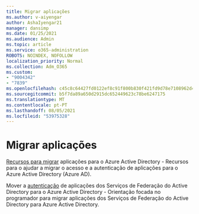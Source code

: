 ```yaml
---
title: Migrar aplicações
ms.author: v-aiyengar
author: AshaIyengar21
manager: dansimp
ms.date: 01/25/2021
ms.audience: Admin
ms.topic: article
ms.service: o365-administration
ROBOTS: NOINDEX, NOFOLLOW
localization_priority: Normal
ms.collection: Adm_O365
ms.custom:
- "9004342"
- "7839"
ms.openlocfilehash: c45c8c64427fd0122ef8c91f800b830f421fd9d78e7108962d4053700a3da519
ms.sourcegitcommit: b5f7da89a650d2915dc652449623c78be6247175
ms.translationtype: MT
ms.contentlocale: pt-PT
ms.lasthandoff: 08/05/2021
ms.locfileid: "53975328"
---
```

# <a name="migrating-applications"></a>Migrar aplicações

[Recursos para migrar](https://docs.microsoft.com/azure/active-directory/manage-apps/migration-resources) aplicações para o Azure Active Directory - Recursos para o ajudar a migrar o acesso e a autenticação de aplicações para o Azure Active Directory (Azure AD).

Mover a [autenticação](https://docs.microsoft.com/azure/active-directory/manage-apps/migrate-adfs-apps-to-azure) de aplicações dos Serviços de Federação do Active Directory para o Azure Active Directory - Orientação focada no programador para migrar aplicações dos Serviços de Federação do Active Directory para Azure Active Directory.